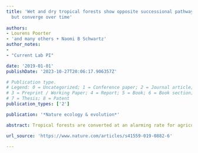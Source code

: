 ```yaml
---
title: 'Wet and dry tropical forests show opposite successional pathways in wood density
  but converge over time'
  
authors:
- Lourens Poorter
- 'and many others + Naomi B Schwartz'
author_notes:
- 
- "Current Lab PI"

date: '2019-01-01'
publishDate: '2023-10-27T20:06:17.906357Z'

# Publication type.
# Legend: 0 = Uncategorized; 1 = Conference paper; 2 = Journal article;
# 3 = Preprint / Working Paper; 4 = Report; 5 = Book; 6 = Book section;
# 7 = Thesis; 8 = Patent
publication_types: ['2']

publication: '*Nature ecology & evolution*'

abstract: Tropical forests are converted at an alarming rate for agricultural use and pastureland, but also regrow naturally through secondary succession. For successful forest restoration, it is essential to understand the mechanisms of secondary succession. These mechanisms may vary across forest types, but analyses across broad spatial scales are lacking. Here, we analyse forest recovery using 1,403 plots that differ in age since agricultural abandonment from 50 sites across the Neotropics. We analyse changes in community composition using species-specific stem wood density (WD), which is a key trait for plant growth, survival and forest carbon storage. In wet forest, succession proceeds from low towards high community WD (acquisitive towards conservative trait values), in line with standard successional theory. However, in dry forest, succession proceeds from high towards low community WD (conservative towards acquisitive trait values), probably because high WD reflects drought tolerance in harsh early successional environments. Dry season intensity drives WD recovery by influencing the start and trajectory of succession, resulting in convergence of the community WD over time as vegetation cover builds up. These ecological insights can be used to improve species selection for reforestation. Reforestation species selected to establish a first protective canopy layer should, among other criteria, ideally have a similar WD to the early successional communities that dominate under the prevailing macroclimatic conditions.

url_source: 'https://www.nature.com/articles/s41559-019-0882-6'

---
```


